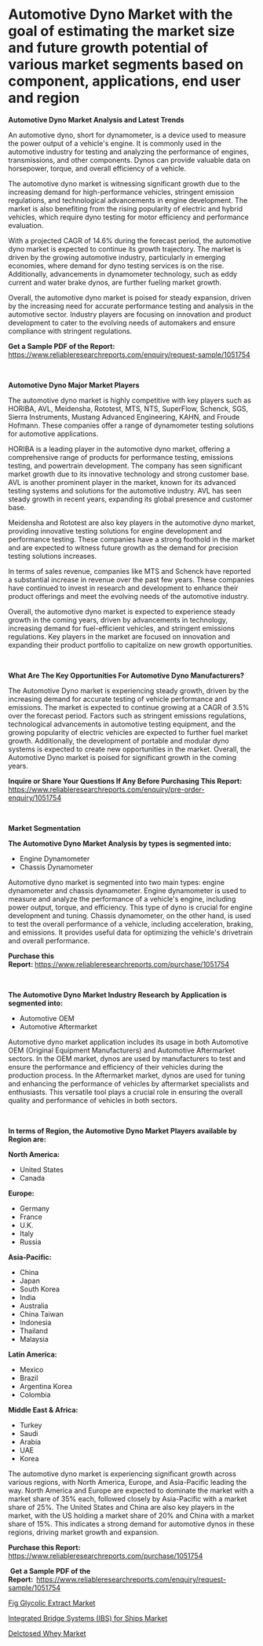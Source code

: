 <p><h1>Automotive Dyno Market with the goal of estimating the market size and future growth potential of various market segments based on component, applications, end user and region</h1></p><p><strong>Automotive Dyno Market Analysis and Latest Trends</strong></p>
<p><p>An automotive dyno, short for dynamometer, is a device used to measure the power output of a vehicle's engine. It is commonly used in the automotive industry for testing and analyzing the performance of engines, transmissions, and other components. Dynos can provide valuable data on horsepower, torque, and overall efficiency of a vehicle.</p><p>The automotive dyno market is witnessing significant growth due to the increasing demand for high-performance vehicles, stringent emission regulations, and technological advancements in engine development. The market is also benefiting from the rising popularity of electric and hybrid vehicles, which require dyno testing for motor efficiency and performance evaluation.</p><p>With a projected CAGR of 14.6% during the forecast period, the automotive dyno market is expected to continue its growth trajectory. The market is driven by the growing automotive industry, particularly in emerging economies, where demand for dyno testing services is on the rise. Additionally, advancements in dynamometer technology, such as eddy current and water brake dynos, are further fueling market growth.</p><p>Overall, the automotive dyno market is poised for steady expansion, driven by the increasing need for accurate performance testing and analysis in the automotive sector. Industry players are focusing on innovation and product development to cater to the evolving needs of automakers and ensure compliance with stringent regulations.</p></p>
<p><strong>Get a Sample PDF of the Report:&nbsp;</strong> <a href="https://www.reliableresearchreports.com/enquiry/request-sample/1051754">https://www.reliableresearchreports.com/enquiry/request-sample/1051754</a></p>
<p>&nbsp;</p>
<p><strong>Automotive Dyno Major Market Players</strong></p>
<p><p>The automotive dyno market is highly competitive with key players such as HORIBA, AVL, Meidensha, Rototest, MTS, NTS, SuperFlow, Schenck, SGS, Sierra Instruments, Mustang Advanced Engineering, KAHN, and Froude Hofmann. These companies offer a range of dynamometer testing solutions for automotive applications.</p><p>HORIBA is a leading player in the automotive dyno market, offering a comprehensive range of products for performance testing, emissions testing, and powertrain development. The company has seen significant market growth due to its innovative technology and strong customer base. AVL is another prominent player in the market, known for its advanced testing systems and solutions for the automotive industry. AVL has seen steady growth in recent years, expanding its global presence and customer base.</p><p>Meidensha and Rototest are also key players in the automotive dyno market, providing innovative testing solutions for engine development and performance testing. These companies have a strong foothold in the market and are expected to witness future growth as the demand for precision testing solutions increases.</p><p>In terms of sales revenue, companies like MTS and Schenck have reported a substantial increase in revenue over the past few years. These companies have continued to invest in research and development to enhance their product offerings and meet the evolving needs of the automotive industry.</p><p>Overall, the automotive dyno market is expected to experience steady growth in the coming years, driven by advancements in technology, increasing demand for fuel-efficient vehicles, and stringent emissions regulations. Key players in the market are focused on innovation and expanding their product portfolio to capitalize on new growth opportunities.</p></p>
<p>&nbsp;</p>
<p><strong>What Are The Key Opportunities For Automotive Dyno Manufacturers?</strong></p>
<p><p>The Automotive Dyno market is experiencing steady growth, driven by the increasing demand for accurate testing of vehicle performance and emissions. The market is expected to continue growing at a CAGR of 3.5% over the forecast period. Factors such as stringent emissions regulations, technological advancements in automotive testing equipment, and the growing popularity of electric vehicles are expected to further fuel market growth. Additionally, the development of portable and modular dyno systems is expected to create new opportunities in the market. Overall, the Automotive Dyno market is poised for significant growth in the coming years.</p></p>
<p><strong>Inquire or Share Your Questions If Any Before Purchasing This Report:</strong> <a href="https://www.reliableresearchreports.com/enquiry/pre-order-enquiry/1051754">https://www.reliableresearchreports.com/enquiry/pre-order-enquiry/1051754</a></p>
<p>&nbsp;</p>
<p><strong>Market Segmentation</strong></p>
<p><strong>The Automotive Dyno Market Analysis by types is segmented into:</strong></p>
<p><ul><li>Engine Dynamometer</li><li>Chassis Dynamometer</li></ul></p>
<p><p>Automotive dyno market is segmented into two main types: engine dynamometer and chassis dynamometer. Engine dynamometer is used to measure and analyze the performance of a vehicle's engine, including power output, torque, and efficiency. This type of dyno is crucial for engine development and tuning. Chassis dynamometer, on the other hand, is used to test the overall performance of a vehicle, including acceleration, braking, and emissions. It provides useful data for optimizing the vehicle's drivetrain and overall performance.</p></p>
<p><strong>Purchase this Report:&nbsp;</strong><a href="https://www.reliableresearchreports.com/purchase/1051754">https://www.reliableresearchreports.com/purchase/1051754</a></p>
<p>&nbsp;</p>
<p><strong>The Automotive Dyno Market Industry Research by Application is segmented into:</strong></p>
<p><ul><li>Automotive OEM</li><li>Automotive Aftermarket</li></ul></p>
<p><p>Automotive dyno market application includes its usage in both Automotive OEM (Original Equipment Manufacturers) and Automotive Aftermarket sectors. In the OEM market, dynos are used by manufacturers to test and ensure the performance and efficiency of their vehicles during the production process. In the Aftermarket market, dynos are used for tuning and enhancing the performance of vehicles by aftermarket specialists and enthusiasts. This versatile tool plays a crucial role in ensuring the overall quality and performance of vehicles in both sectors.</p></p>
<p>&nbsp;</p>
<p><strong>In terms of Region, the Automotive Dyno Market Players available by Region are:</strong></p>
<p>
    <p> <strong> North America: </strong>
        <ul>
            <li>United States</li>
            <li>Canada</li>
        </ul>
        </p> 
    <p> <strong> Europe: </strong>
        <ul>
            <li>Germany</li>
            <li>France</li>
            <li>U.K.</li>
            <li>Italy</li>
            <li>Russia</li>
        </ul>
        </p> 
    <p> <strong> Asia-Pacific: </strong>
        <ul>
            <li>China</li>
            <li>Japan</li>
            <li>South Korea</li>
            <li>India</li>
            <li>Australia</li>
            <li>China Taiwan</li>
            <li>Indonesia</li>
            <li>Thailand</li>
            <li>Malaysia</li>
        </ul>
        </p> 
    <p> <strong> Latin America: </strong>
        <ul>
            <li>Mexico</li>
            <li>Brazil</li>
            <li>Argentina Korea</li>
            <li>Colombia</li>
        </ul>
        </p> 
    <p> <strong> Middle East & Africa: </strong>
        <ul>
            <li>Turkey</li>
            <li>Saudi</li>
            <li>Arabia</li>
            <li>UAE</li>
            <li>Korea</li>
        </ul>
    </p>
    </p>
<p><p>The automotive dyno market is experiencing significant growth across various regions, with North America, Europe, and Asia-Pacific leading the way. North America and Europe are expected to dominate the market with a market share of 35% each, followed closely by Asia-Pacific with a market share of 25%. The United States and China are also key players in the market, with the US holding a market share of 20% and China with a market share of 15%. This indicates a strong demand for automotive dynos in these regions, driving market growth and expansion.</p></p>
<p><strong>Purchase this Report: </strong><a href="https://www.reliableresearchreports.com/purchase/1051754">https://www.reliableresearchreports.com/purchase/1051754</a></p>
<p>&nbsp;<strong>Get a Sample PDF of the Report:&nbsp;&nbsp;</strong><a href="https://www.reliableresearchreports.com/enquiry/request-sample/1051754">https://www.reliableresearchreports.com/enquiry/request-sample/1051754</a></p>
<p><strong></strong></p>
<p><p><a href="https://view.publitas.com/reportprime-1/fig-glycolic-extract-market-challenges-opportunities-and-growth-drivers-and-major-market-players-forecasted-for-period-from-2023-2030/">Fig Glycolic Extract Market</a></p><p><a href="https://view.publitas.com/reportprime-1/integrated-bridge-systems-ibs-for-ships-market-size-and-examines-its-market-scope-with-a-primary-focus-on-growth-opportunities-and-forecasted-trends-spanning-from-2023-to-2030/">Integrated Bridge Systems (IBS) for Ships Market</a></p><p><a href="https://view.publitas.com/reportprime-1/delctosed-whey-market-size-reflecting-a-forecast-till-2030-market-by-type-by-application-and-by-geography/">Delctosed Whey Market</a></p></p>